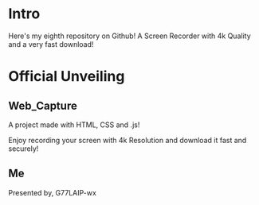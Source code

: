 # Intro
Here's my eighth repository on Github!
A Screen Recorder with 4k Quality and a very fast download!

# Official Unveiling
## Web_Capture
A project made with HTML, CSS and .js!

Enjoy recording your screen with 4k Resolution and download it fast and securely!


## Me
Presented by,
G77LAIP-wx

